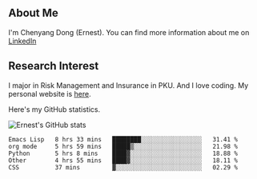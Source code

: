 ## About Me

I'm Chenyang Dong (Ernest). You can find more information about me on [LinkedIn](https://www.linkedin.com/in/%E6%99%A8%E9%98%B3-%E8%91%A3-918ab41b4/)

## Research Interest

I major in Risk Management and Insurance in PKU. And I love coding. My personal website is [here](https://ernestdong.github.io).

Here's my GitHub statistics.

![Ernest's GitHub stats](https://github-readme-stats.vercel.app/api?username=ErnestDong&show_icons=true?count_private=true)

<!--START_SECTION:waka-->
```text
Emacs Lisp   8 hrs 33 mins   ████████░░░░░░░░░░░░░░░░░   31.41 % 
org mode     5 hrs 59 mins   █████▒░░░░░░░░░░░░░░░░░░░   21.98 % 
Python       5 hrs 8 mins    ████▓░░░░░░░░░░░░░░░░░░░░   18.88 % 
Other        4 hrs 55 mins   ████▓░░░░░░░░░░░░░░░░░░░░   18.11 % 
CSS          37 mins         ▓░░░░░░░░░░░░░░░░░░░░░░░░   02.29 % 
```
<!--END_SECTION:waka-->
